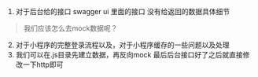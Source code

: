 1. 对于后台给的接口 swagger ui 里面的接口  没有给返回的数据具体细节
> 我们应该怎么去mock数据呢？

2. 对于小程序的完整登录流程以及，对于小程序缓存的一些问题以及处理
3. 我们可以在.js目录先建立数据，再反向mock  最后后台接口好了之后就直接修改一下http即可